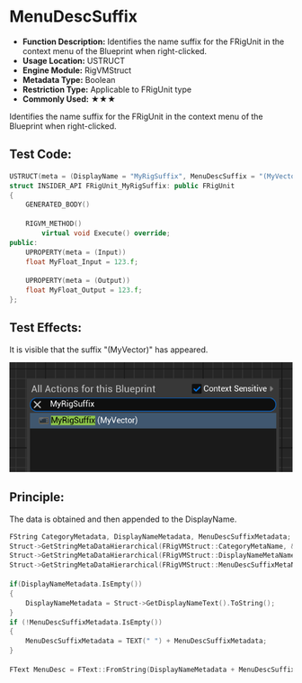 # MenuDescSuffix

- **Function Description:** Identifies the name suffix for the FRigUnit in the context menu of the Blueprint when right-clicked.
- **Usage Location:** USTRUCT
- **Engine Module:** RigVMStruct
- **Metadata Type:** Boolean
- **Restriction Type:** Applicable to FRigUnit type
- **Commonly Used:** ★★★

Identifies the name suffix for the FRigUnit in the context menu of the Blueprint when right-clicked.

## Test Code:

```cpp
USTRUCT(meta = (DisplayName = "MyRigSuffix", MenuDescSuffix = "(MyVector)"))
struct INSIDER_API FRigUnit_MyRigSuffix: public FRigUnit
{
	GENERATED_BODY()

	RIGVM_METHOD()
		virtual void Execute() override;
public:
	UPROPERTY(meta = (Input))
	float MyFloat_Input = 123.f;

	UPROPERTY(meta = (Output))
	float MyFloat_Output = 123.f;
};
```

## Test Effects:

It is visible that the suffix "(MyVector)" has appeared.

![Untitled](Untitled.png)

## Principle:

The data is obtained and then appended to the DisplayName.

```cpp
FString CategoryMetadata, DisplayNameMetadata, MenuDescSuffixMetadata;
Struct->GetStringMetaDataHierarchical(FRigVMStruct::CategoryMetaName, &CategoryMetadata);
Struct->GetStringMetaDataHierarchical(FRigVMStruct::DisplayNameMetaName, &DisplayNameMetadata);
Struct->GetStringMetaDataHierarchical(FRigVMStruct::MenuDescSuffixMetaName, &MenuDescSuffixMetadata);

if(DisplayNameMetadata.IsEmpty())
{
	DisplayNameMetadata = Struct->GetDisplayNameText().ToString();
}
if (!MenuDescSuffixMetadata.IsEmpty())
{
	MenuDescSuffixMetadata = TEXT(" ") + MenuDescSuffixMetadata;
}

FText MenuDesc = FText::FromString(DisplayNameMetadata + MenuDescSuffixMetadata);
```